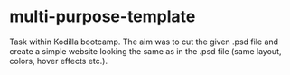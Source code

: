 # multi-purpose-template
Task within Kodilla bootcamp. The aim was to cut the given .psd file and create a simple website looking the same as in the .psd file (same layout, colors, hover effects etc.).
